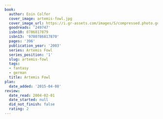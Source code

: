 ```yaml
---
book:
  author: Eoin Colfer
  cover_image: artemis-fowl.jpg
  cover_image_url: https://i.gr-assets.com/images/S/compressed.photo.goodreads.com/books/1327945104l/249747._SY160_.jpg
  goodreads: '249747'
  isbn10: 0786817879
  isbn13: '9780786817870'
  pages: '396'
  publication_year: '2003'
  series: Artemis Fowl
  series_position: '1'
  slug: artemis-fowl
  tags:
  - fantasy
  - german
  title: Artemis Fowl
plan:
  date_added: '2015-04-08'
review:
  date_read: 2004-02-01
  date_started: null
  did_not_finish: false
  rating: 2
---
```

